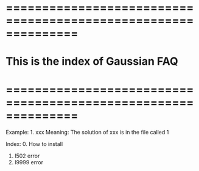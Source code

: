 # ==============================================================
#         This is the index of Gaussian FAQ
# ==============================================================

Example:
	1. xxx
Meaning:
	The solution of xxx is in the file called 1 

Index:
0. How to install
1. l502 error
2. l9999 error  
